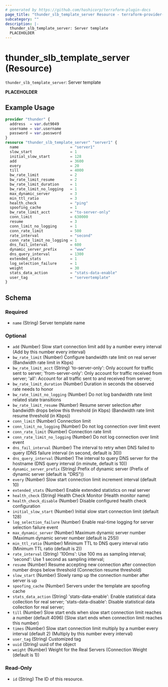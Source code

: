 ```yaml
---
# generated by https://github.com/hashicorp/terraform-plugin-docs
page_title: "thunder_slb_template_server Resource - terraform-provider-thunder"
subcategory: ""
description: |-
  thunder_slb_template_server: Server template
  PLACEHOLDER
---
```


# thunder_slb_template_server (Resource)

`thunder_slb_template_server`: Server template

__PLACEHOLDER__

## Example Usage

```terraform
provider "thunder" {
  address  = var.dut9049
  username = var.username
  password = var.password
}
resource "thunder_slb_template_server" "server1" {
  name                       = "server1"
  slow_start                 = 1
  initial_slow_start         = 128
  add                        = 3600
  every                      = 20
  till                       = 4000
  bw_rate_limit              = 2
  bw_rate_limit_resume       = 2
  bw_rate_limit_duration     = 1
  bw_rate_limit_no_logging   = 1
  max_dynamic_server         = 3
  min_ttl_ratio              = 3
  health_check               = "ping"
  spoofing_cache             = 1
  bw_rate_limit_acct         = "to-server-only"
  conn_limit                 = 630000
  resume                     = 3
  conn_limit_no_logging      = 1
  conn_rate_limit            = 500
  rate_interval              = "second"
  conn_rate_limit_no_logging = 1
  dns_fail_interval          = 600
  dynamic_server_prefix      = "www"
  dns_query_interval         = 1300
  extended_stats             = 1
  log_selection_failure      = 1
  weight                     = 30
  stats_data_action          = "stats-data-enable"
  user_tag                   = "servertemplate"
}
```

<!-- schema generated by tfplugindocs -->
## Schema

### Required

- `name` (String) Server template name

### Optional

- `add` (Number) Slow start connection limit add by a number every interval (Add by this number every interval)
- `bw_rate_limit` (Number) Configure bandwidth rate limit on real server (Bandwidth rate limit in Kbps)
- `bw_rate_limit_acct` (String) 'to-server-only': Only account for traffic sent to server; 'from-server-only': Only account for traffic received from server; 'all': Account for all traffic sent to and received from server;
- `bw_rate_limit_duration` (Number) Duration in seconds the observed rate needs to honor
- `bw_rate_limit_no_logging` (Number) Do not log bandwidth rate limit related state transitions
- `bw_rate_limit_resume` (Number) Resume server selection after bandwidth drops below this threshold (in Kbps) (Bandwidth rate limit resume threshold (in Kbps))
- `conn_limit` (Number) Connection limit
- `conn_limit_no_logging` (Number) Do not log connection over limit event
- `conn_rate_limit` (Number) Connection rate limit
- `conn_rate_limit_no_logging` (Number) Do not log connection over limit event
- `dns_fail_interval` (Number) The interval to retry when DNS failed to query (DNS failure interval (in second, default is 30))
- `dns_query_interval` (Number) The interval to query DNS server for the hostname (DNS query interval (in minute, default is 10))
- `dynamic_server_prefix` (String) Prefix of dynamic server (Prefix of dynamic server (default is "DRS"))
- `every` (Number) Slow start connection limit increment interval (default 10)
- `extended_stats` (Number) Enable extended statistics on real server
- `health_check` (String) Health Check Monitor (Health monitor name)
- `health_check_disable` (Number) Disable configured health check configuration
- `initial_slow_start` (Number) Initial slow start connection limit (default 128)
- `log_selection_failure` (Number) Enable real-time logging for server selection failure event
- `max_dynamic_server` (Number) Maximum dynamic server number (Maximum dynamic server number (default is 255))
- `min_ttl_ratio` (Number) Minimum TTL to DNS query interval ratio (Minimum TTL ratio (default is 2))
- `rate_interval` (String) '100ms': Use 100 ms as sampling interval; 'second': Use 1 second as sampling interval;
- `resume` (Number) Resume accepting new connection after connection number drops below threshold (Connection resume threshold)
- `slow_start` (Number) Slowly ramp up the connection number after server is up
- `spoofing_cache` (Number) Servers under the template are spoofing cache
- `stats_data_action` (String) 'stats-data-enable': Enable statistical data collection for real server; 'stats-data-disable': Disable statistical data collection for real server;
- `till` (Number) Slow start ends when slow start connection limit reaches a number (default 4096) (Slow start ends when connection limit reaches this number)
- `times` (Number) Slow start connection limit multiply by a number every interval (default 2) (Multiply by this number every interval)
- `user_tag` (String) Customized tag
- `uuid` (String) uuid of the object
- `weight` (Number) Weight for the Real Servers (Connection Weight (default is 1))

### Read-Only

- `id` (String) The ID of this resource.


